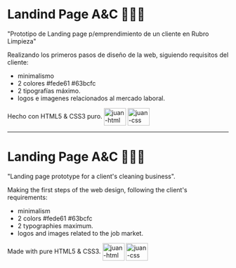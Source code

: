# Landind Page A&C 🧽🧹🧼

 "Prototipo de Landing page p/emprendimiento de un cliente en Rubro Limpieza"
 
Realizando los primeros pasos de diseño de la web, siguiendo requisitos del cliente:

- minimalismo
- 2 colores #fede61 #63bcfc
- 2 tipografías máximo.
- logos e imagenes relacionados al mercado laboral.

Hecho con HTML5 & CSS3 puro. <img align="center" alt="juan-html" height="40" width="50" src="https://cdn.jsdelivr.net/gh/devicons/devicon/icons/html5/html5-original-wordmark.svg" />
  <img align="center" alt="juan-css" height="40" width="50" src="https://cdn.jsdelivr.net/gh/devicons/devicon/icons/css3/css3-original-wordmark.svg" />


----------------------------------------------------------------------------------------------------

# Landing Page A&C 🧽🧹🧼

 "Landing page prototype for a client's cleaning business".
 
Making the first steps of the web design, following the client's requirements:

- minimalism
- 2 colors #fede61 #63bcfc
- 2 typographies maximum.
- logos and images related to the job market.

Made with pure HTML5 & CSS3. <img align="center" alt="juan-html" height="40" width="50" src="https://cdn.jsdelivr.net/gh/devicons/devicon/icons/html5/html5-original-wordmark.svg" />
  <img align="center" alt="juan-css" height="40" width="50" src="https://cdn.jsdelivr.net/gh/devicons/devicon/icons/css3/css3-original-wordmark.svg" />
